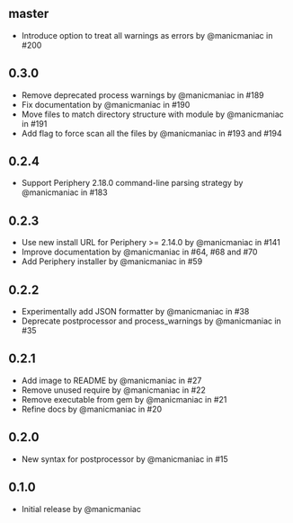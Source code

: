 ## master

- Introduce option to treat all warnings as errors by @manicmaniac in #200

## 0.3.0

- Remove deprecated process warnings by @manicmaniac in #189
- Fix documentation by @manicmaniac in #190
- Move files to match directory structure with module by @manicmaniac in #191
- Add flag to force scan all the files by @manicmaniac in #193 and #194

## 0.2.4

- Support Periphery 2.18.0 command-line parsing strategy by @manicmaniac in #183

## 0.2.3

- Use new install URL for Periphery >= 2.14.0 by @manicmaniac in #141
- Improve documentation by @manicmaniac in #64, #68 and #70
- Add Periphery installer by @manicmaniac in #59

## 0.2.2

- Experimentally add JSON formatter by @manicmaniac in #38
- Deprecate postprocessor and process\_warnings by @manicmaniac in #35

## 0.2.1

- Add image to README by @manicmaniac in #27
- Remove unused require by @manicmaniac in #22
- Remove executable from gem by @manicmaniac in #21
- Refine docs by @manicmaniac in #20

## 0.2.0

- New syntax for postprocessor by @manicmaniac in #15

## 0.1.0

- Initial release by @manicmaniac
